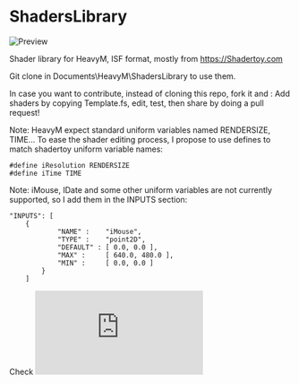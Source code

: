# ShadersLibrary

![Preview](https://raw.github.com/sophiadigitalart/ShadersLibrary/master/HeavyMshadertoy.jpg)

Shader library for HeavyM, ISF format, mostly from https://Shadertoy.com

Git clone in Documents\HeavyM\ShadersLibrary to use them.

In case you want to contribute, instead of cloning this repo, fork it and :
Add shaders by copying Template.fs, edit, test, then share by doing a pull request!

Note:
HeavyM expect standard uniform variables named RENDERSIZE, TIME...
To ease the shader editing process, I propose to use defines to match shadertoy uniform variable names:
```
#define iResolution RENDERSIZE
#define iTime TIME 
```

Note:
iMouse, IDate and some other uniform variables are not currently supported, so I add them in the INPUTS section:
```
"INPUTS": [
    {
			"NAME" :	"iMouse",
			"TYPE" :	"point2D",
			"DEFAULT" :	[ 0.0, 0.0 ],
			"MAX" : 	[ 640.0, 480.0 ],
			"MIN" :  	[ 0.0, 0.0 ]
		}
    ]    
```
Check ![this shader](https://raw.github.com/sophiadigitalart/ShadersLibrary/master/ExplodedMandelbulb.fs)
